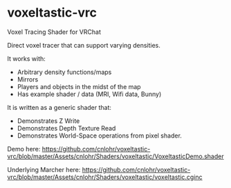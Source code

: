 # voxeltastic-vrc

Voxel Tracing Shader for VRChat

Direct voxel tracer that can support varying densities.

It works with:
  * Arbitrary density functions/maps
  * Mirrors
  * Players and objects in the midst of the map
  * Has example shader / data (MRI, Wifi data, Bunny)

It is written as a generic shader that:
  * Demonstrates Z Write
  * Demonstrates Depth Texture Read
  * Demonstrates World-Space operations from pixel shader.


Demo here: https://github.com/cnlohr/voxeltastic-vrc/blob/master/Assets/cnlohr/Shaders/voxeltastic/VoxeltasticDemo.shader

Underlying Marcher here: https://github.com/cnlohr/voxeltastic-vrc/blob/master/Assets/cnlohr/Shaders/voxeltastic/voxeltastic.cginc

